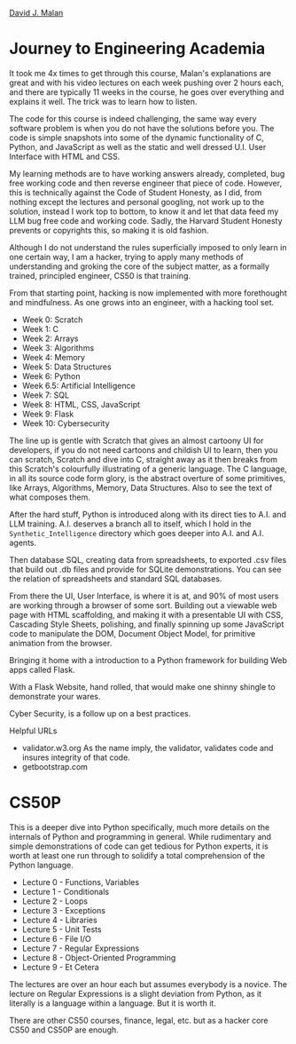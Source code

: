 [David J. Malan](https://cs.harvard.edu/malan/)

# Journey to Engineering Academia

It took me 4x times to get through this course, Malan's explanations are great and with his video lectures on each week pushing over 2 hours each, and there are typically 11 weeks in the course, he goes over everything and explains it well.  The trick was to learn how to listen.

The code for this course is indeed challenging, the same way every software problem is when you do not have the solutions before you.  The code is simple snapshots into some of the dynamic functionality of C, Python, and JavaScript as well as the static and well dressed U.I. User Interface with HTML and CSS.

My learning methods are to have working answers already, completed, bug free working code and then reverse engineer that piece of code.  However, this is technically against the Code of Student Honesty, as I did, from nothing except the lectures and personal googling, not work up to the solution, instead I work top to bottom, to know it and let that data feed my LLM bug free code and working code.  Sadly, the Harvard Student Honesty prevents or copyrights this, so making it is old fashion. 

Although I do not understand the rules superficially imposed to only learn in one certain way, I am a hacker, trying to apply many methods of understanding and groking the core of the subject matter, as a formally trained, principled engineer, CS50 is that training.

From that starting point, hacking is now implemented with more forethought and mindfulness.  As one grows into an engineer, with a hacking tool set.

- Week 0: Scratch
- Week 1:  C
- Week 2: Arrays
- Week 3: Algorithms
- Week 4: Memory
- Week 5: Data Structures
- Week 6: Python
- Week 6.5: Artificial Intelligence
- Week 7: SQL
- Week 8: HTML, CSS, JavaScript
- Week 9: Flask
- Week 10: Cybersecurity

The line up is gentle with Scratch that gives an almost cartoony UI for developers, if you do not need cartoons and childish UI to learn, then you can scratch, Scratch and dive into C, straight away as it then breaks from this Scratch's colourfully illustrating of a generic language.  The C language, in all its source code form glory, is the abstract overture of some primitives, like Arrays, Algorithms, Memory, Data Structures.  Also to see the text of what composes them.

After the hard stuff, Python is introduced along with its direct ties to A.I. and LLM training.  A.I. deserves a branch all to itself, which I hold in the `Synthetic_Intelligence` directory which goes deeper into A.I. and A.I. agents.

Then database SQL, creating data from spreadsheets, to exported .csv files that build out .db files and provide for SQLite demonstrations.  You can see the relation of spreadsheets and standard SQL databases.

From there the UI, User Interface, is where it is at, and 90% of most users are working through a browser of some sort.  Building out a viewable web page with HTML scaffolding, and making it with a presentable UI with CSS, Cascading Style Sheets, polishing, and finally spinning up some JavaScript code to manipulate the DOM, Document Object Model, for primitive animation from the browser.

Bringing it home with a introduction to a Python framework for building Web apps called Flask.

With a Flask Website, hand rolled, that would make one shinny shingle to demonstrate your wares.

Cyber Security, is a follow up on a best practices.


Helpful URLs

- validator.w3.org
As the name imply, the validator, validates code and insures integrity of that code.  
- getbootstrap.com


# CS50P

This is a deeper dive into Python specifically,  much more details on the internals of Python and programming in general.  While rudimentary and simple demonstrations of code can get tedious for Python experts, it is worth at least one run through to solidify a total comprehension of the Python language.

- Lecture 0 - Functions, Variables
- Lecture 1 - Conditionals
- Lecture 2 - Loops
- Lecture 3 - Exceptions
- Lecture 4 - Libraries
- Lecture 5 - Unit Tests
- Lecture 6 - File I/O
- Lecture 7 - Regular Expressions
- Lecture 8 - Object-Oriented Programming
- Lecture 9 - Et Cetera

The lectures are over an hour each but assumes everybody is a novice.  The lecture on Regular Expressions is a slight deviation from Python, as it literally is a language within a language.  But it is worth it.

There are other CS50 courses, finance, legal, etc. but as a hacker core CS50 and CS50P are enough.


